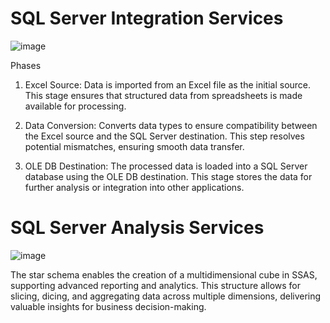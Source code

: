 # SQL Server Integration Services

![image](https://github.com/user-attachments/assets/25c646f6-9f37-4202-9f74-ff9654296c2f)

Phases

1) Excel Source: Data is imported from an Excel file as the initial source. This stage ensures that structured data from spreadsheets is made available for processing.

2) Data Conversion: Converts data types to ensure compatibility between the Excel source and the SQL Server destination. This step resolves potential mismatches, ensuring smooth data transfer.

3) OLE DB Destination: The processed data is loaded into a SQL Server database using the OLE DB destination. This stage stores the data for further analysis or integration into other applications.


# SQL Server Analysis  Services

![image](https://github.com/user-attachments/assets/05fc4328-0206-4a0c-b84c-e3c71f05190d)

The star schema enables the creation of a multidimensional cube in SSAS, supporting advanced reporting and analytics. This structure allows for slicing, dicing, and aggregating data across multiple dimensions, delivering valuable insights for business decision-making.
